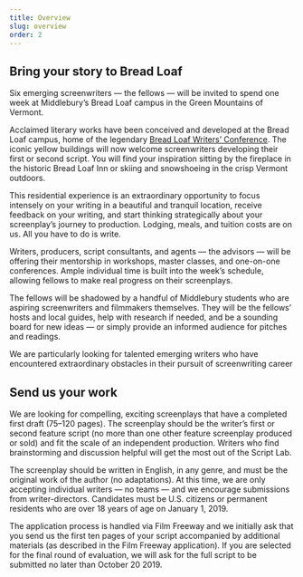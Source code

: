 ```yaml
---
title: Overview
slug: overview
order: 2
---
```


## Bring your story to Bread Loaf

Six emerging screenwriters &mdash; the fellows &mdash; will be invited to spend one week at Middlebury’s Bread Loaf campus in the Green Mountains of Vermont.

Acclaimed literary works have been conceived and developed at the Bread Loaf campus, home of the legendary [Bread Loaf Writers’ Conference](http://www.middlebury.edu/bread-loaf-conferences). The iconic yellow buildings will now welcome screenwriters developing their first or second script. You will find your inspiration sitting by the fireplace in the historic Bread Loaf Inn or skiing and snowshoeing in the crisp Vermont outdoors.

This residential experience is an extraordinary opportunity to focus intensely on your writing in a beautiful and tranquil location, receive feedback on your writing, and start thinking strategically about your screenplay’s journey to production. Lodging, meals, and tuition costs are on us. All you have to do is write.

Writers, producers, script consultants, and agents &mdash; the advisors &mdash; will be offering their mentorship in workshops, master classes, and one-on-one conferences. Ample individual time is built into the week’s schedule, allowing fellows to make real progress on their screenplays. 

The fellows will be shadowed by a handful of Middlebury students who are aspiring screenwriters and filmmakers themselves. They will be the fellows’ hosts and local guides, help with research if needed, and be a sounding board for new ideas &mdash; or simply provide an informed audience for pitches and readings. 

We are particularly looking for talented emerging writers who have encountered extraordinary obstacles in their pursuit of screenwriting career

## Send us your work

We are looking for compelling, exciting screenplays that have a completed first draft (75&ndash;120 pages). The screenplay should be the writer’s first or second feature script (no more than one other feature screenplay produced or sold) and fit the scale of an independent production. Writers who find brainstorming and discussion helpful will get the most out of the Script Lab.

The screenplay should be written in English, in any genre, and must be the original work of the author (no adaptations). At this time, we are only accepting individual writers &mdash; no teams &mdash; and we encourage submissions from writer-directors. Candidates must be U.S. citizens or permanent residents who are over 18 years of age on January 1, 2019. 

The application process is handled via Film Freeway and we initially ask that you send us the first ten pages of your script accompanied by additional materials (as described in the Film Freeway application). If you are selected for the final round of evaluation, we will ask for the full script to be submitted no later than October 20 2019.
